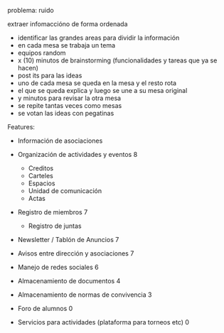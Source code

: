 problema: ruido

extraer infomaccióno de forma ordenada


- identificar las grandes areas para dividir la información
- en cada mesa se trabaja un tema
- equipos random
- x (10) minutos de brainstorming (funcionalidades y tareas que ya se hacen)
- post its para las ideas
- uno de cada mesa se queda en la mesa y el resto rota
- el que se queda explica y luego se une a su mesa original
- y minutos para revisar la otra mesa
- se repite tantas veces como mesas
- se votan las ideas con pegatinas


Features:

- Información de asociaciones
- Organización de actividades y eventos 8
    - Creditos
    - Carteles
    - Espacios
    - Unidad de comunicación
    - Actas
- Registro de miembros 7
    - Registro de juntas
- Newsletter / Tablón de Anuncios 7
- Avisos entre dirección y asociaciones 7
- Manejo de redes sociales 6
- Almacenamiento de documentos 4
- Almacenamiento de normas de convivencia 3 

- Foro de alumnos 0
- Servicios para actividades (plataforma para torneos etc) 0


